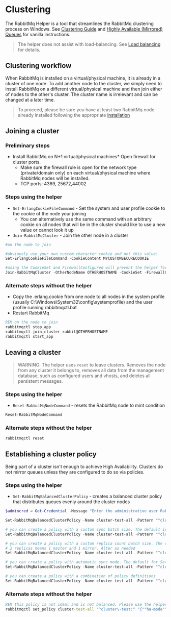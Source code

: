 # Clustering

The RabbitMq Helper is a tool that streamlines the RabbitMq clustering process on Windows. See [Clustering Guide](https://www.rabbitmq.com/clustering.html) and [Highly Available (Mirrored) Queues](https://www.rabbitmq.com/ha.html) for vanilla instructions. 

> The helper does not assist with load-balancing. See [Load balancing](loadbalancing.md) for details.

## Clustering workflow

When RabbitMq is installed on a virtual/physical machine, it is already in a cluster of one node. To add another node to the cluster, we simply need to install RabbitMq on a different virtual/physical machine and then join either of nodes to the other's cluster. The cluster name is irrelevant and can be changed at a later time.

> To proceed, please be sure you have at least two RabbitMq node already installed following the appropriate [installation](../installation/README.md)

## Joining a cluster

### Preliminary steps
* Install RabbitMq on N+1 virtual/physical machines* Open firewall for cluster ports. 
    * Make sure the firewall rule is open for the network type (private/domain only) on each virtual/physical machine where RabbitMq nodes will be installed.
	* TCP ports: 4369, 25672,44002


### Steps using the helper
* ```Set-ErlangCookieFileCommand``` - Set the system and user profile cookie to the cookie of the node your joining
    * You can alternatively use the same command with an arbitrary cookie on all nodes that will be in the cluster should like to use a new value or cannot look it up
* ```Join-RabbitMqCluster``` - Join the other node in a cluster

```powershell
#on the node to join

#obviously use your own custom character cookie and not this value!
Set-ErlangCookieFileCommand -CookieContent MYCUSTOMSECURECOOKIE

#using the CookieSet and FirewallConfigured will prevent the helper for prompting. Only use if you have actually already set the cluster cookie and you have configured your firewall
Join-RabbitMqCluster -OtherNodeName OTHERHOSTNAME -CookieSet -FirewallConfigured
```

### Alternate steps without the helper
* Copy the .erlang.cookie from one node to all nodes in the system profile (usually C:\Windows\System32\config\systemprofile\) and the user profile running rabbitmqctl.bat
* Restart RabbitMq
```cmd
REM on the node to join
rabbitmqctl stop_app 
rabbitmqctl join_cluster rabbit@OTHERHOSTNAME
rabbitmqctl start_app
```

## Leaving a cluster

> WARNING: The helper uses ```reset``` to leave clusters. Removes the node from any cluster it belongs to, removes all data from the management database, such as configured users and vhosts, and deletes all persistent messages.

### Steps using the helper

* ```Reset-RabbitMqNodeCommand``` - resets the RabbitMq node to mint condition

```powershell
Reset-RabbitMqNodeCommand
```

### Alternate steps without the helper
```cmd
rabbitmqctl reset
```

## Establishing a cluster policy

Being part of a cluster isn't enough to achieve High Availability. Clusters do not mirror queues unless they are configured to do so via policies.


### Steps using the helper

* ```Set-RabbitMqBalancedClusterPolicy``` - creates a balanced cluster policy that distributes queues evenly around the cluster nodes

```powershell
$admincred = Get-Credential -Message "Enter the administrative user RabbitMq user username and password";

Set-RabbitMqBalancedClusterPolicy -Name cluster-test-all -Pattern "^cluster\-test:" -AdminCredential $admincred

# you can create a policy with a custom sync batch size. The default is 400 for Set-RabbitMqBalancedClusterPolicy because Thycotic products have a worst case scenario size for messages to be at 256KB. When a sync message is generated 256*400 = 100MB. Larger sync message can cause fragementation if there is latency or network connection drops between cluster node. Alter as needed
Set-RabbitMqBalancedClusterPolicy -Name cluster-test-all -Pattern "^cluster\-test:" -AdminCredential $admincred -SyncBatchSize 100

# you can create a policy with a custom replica count batch size. The default is 2 for Set-RabbitMqBalancedClusterPolicy because anything higher puts strain on the cluster. 
# 2 replicas means 1 master and 1 mirror. Alter as needed
Set-RabbitMqBalancedClusterPolicy -Name cluster-test-all -Pattern "^cluster\-test:" -AdminCredential $admincred -QueueReplicaCount 3

# you can create a policy with automatic sync mode. The default for Set-RabbitMqBalancedClusterPolicy is manual to avoid forcing a queue to automatically synchronize when a new mirror joins.
Set-RabbitMqBalancedClusterPolicy -Name cluster-test-all -Pattern "^cluster\-test:" -AdminCredential $admincred -AutomaticSyncMode

# you can create a policy with a combination of policy definitions
Set-RabbitMqBalancedClusterPolicy -Name cluster-test-all -Pattern "^cluster\-test:" -AdminCredential $admincred -SyncBatchSize 100 -QueueReplicaCount 3 -AutomaticSyncMode

```


### Alternate steps without the helper
```cmd
REM this policy is not ideal and is not balanced. Please use the helper if possible
rabbitmqctl set_policy cluster-test-all "^cluster\-test:" "{""ha-mode"":""all""}"
```



